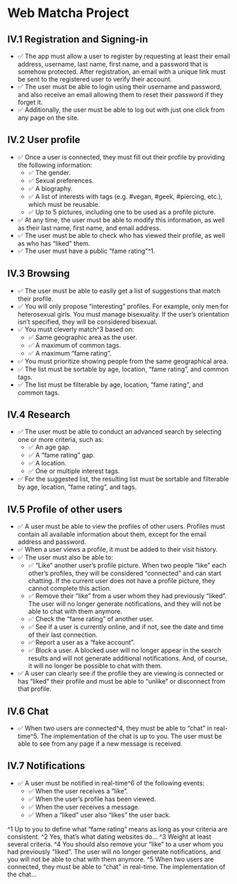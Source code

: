# Web Matcha Project

## IV.1 Registration and Signing-in

- &#x2705; The app must allow a user to register by requesting at least their email address, username, last name, first name, and a password that is somehow protected. After registration, an email with a unique link must be sent to the registered user to verify their account.
- &#x2705; The user must be able to login using their username and password, and also receive an email allowing them to reset their password if they forget it.
- &#x2705; Additionally, the user must be able to log out with just one click from any page on the site.

## IV.2 User profile

- &#x2705; Once a user is connected, they must fill out their profile by providing the following information:
  - &#x2705; The gender.
  - &#x2705; Sexual preferences.
  - &#x2705; A biography.
  - &#x2705; A list of interests with tags (e.g. #vegan, #geek, #piercing, etc.), which must be reusable.
  - &#x2705; Up to 5 pictures, including one to be used as a profile picture.
- &#x2705; At any time, the user must be able to modify this information, as well as their last name, first name, and email address.
- &#x2705; The user must be able to check who has viewed their profile, as well as who has “liked” them.
- &#x2705; The user must have a public “fame rating”^1.

## IV.3 Browsing

- &#x2705; The user must be able to easily get a list of suggestions that match their profile.
- &#x2705; You will only propose “interesting” profiles. For example, only men for heterosexual girls. You must manage bisexuality. If the user’s orientation isn’t specified, they will be considered bisexual.
- &#x2705; You must cleverly match^3 based on:
  - &#x2705; Same geographic area as the user.
  - &#x2705; A maximum of common tags.
  - &#x2705; A maximum “fame rating”.
- &#x2705; You must prioritize showing people from the same geographical area.
- &#x2705; The list must be sortable by age, location, “fame rating”, and common tags.
- &#x2705; The list must be filterable by age, location, “fame rating”, and common tags.

## IV.4 Research

- &#x2705; The user must be able to conduct an advanced search by selecting one or more criteria, such as:
  - &#x2705; An age gap.
  - &#x2705; A “fame rating” gap.
  - &#x2705; A location.
  - &#x2705; One or multiple interest tags.
- &#x2705; For the suggested list, the resulting list must be sortable and filterable by age, location, “fame rating”, and tags.

## IV.5 Profile of other users

- &#x2705; A user must be able to view the profiles of other users. Profiles must contain all available information about them, except for the email address and password.
- &#x2705; When a user views a profile, it must be added to their visit history.
- &#x2705; The user must also be able to:
  - &#x2705; “Like” another user’s profile picture. When two people “like” each other’s profiles, they will be considered “connected” and can start chatting. If the current user does not have a profile picture, they cannot complete this action.
  - &#x2705; Remove their “like” from a user whom they had previously “liked”. The user will no longer generate notifications, and they will not be able to chat with them anymore.
  - &#x2705; Check the “fame rating” of another user.
  - &#x2705; See if a user is currently online, and if not, see the date and time of their last connection.
  - &#x2705; Report a user as a “fake account”.
  - &#x2705; Block a user. A blocked user will no longer appear in the search results and will not generate additional notifications. And, of course, it will no longer be possible to chat with them.
- &#x2705; A user can clearly see if the profile they are viewing is connected or has “liked” their profile and must be able to “unlike” or disconnect from that profile.

## IV.6 Chat

- &#x2705; When two users are connected^4, they must be able to “chat” in real-time^5. The implementation of the chat is up to you. The user must be able to see from any page if a new message is received.

## IV.7 Notifications

- &#x2705; A user must be notified in real-time^6 of the following events:
  - &#x2705; When the user receives a “like”.
  - &#x2705; When the user’s profile has been viewed.
  - &#x2705; When the user receives a message.
  - &#x2705; When a “liked” user also “likes” the user back.

^1 Up to you to define what “fame rating” means as long as your criteria are consistent.
^2 Yes, that’s what dating websites do...
^3 Weight at least several criteria.
^4 You should also remove your “like” to a user whom you had previously “liked”. The user will no longer generate notifications, and you will not be able to chat with them anymore.
^5 When two users are connected, they must be able to “chat” in real-time. The implementation of the chat...
